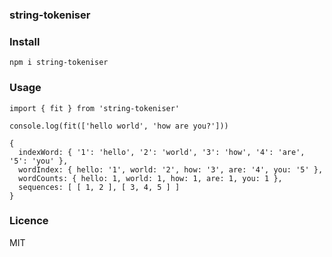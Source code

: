 ### string-tokeniser

### Install

```
npm i string-tokeniser
```

### Usage

```
import { fit } from 'string-tokeniser'

console.log(fit(['hello world', 'how are you?']))
```

```
{
  indexWord: { '1': 'hello', '2': 'world', '3': 'how', '4': 'are', '5': 'you' },
  wordIndex: { hello: '1', world: '2', how: '3', are: '4', you: '5' },
  wordCounts: { hello: 1, world: 1, how: 1, are: 1, you: 1 },
  sequences: [ [ 1, 2 ], [ 3, 4, 5 ] ]
}
```

### Licence

MIT
